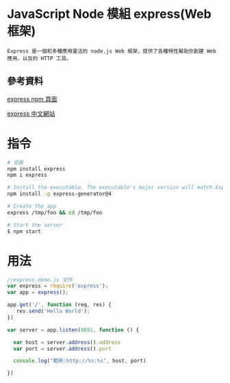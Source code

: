 # JavaScript Node 模組 express(Web 框架)

```
Express 是一個和多種應用靈活的 node.js Web 框架，提供了各種特性幫助你創建 Web 應用，以及的 HTTP 工具。
```

## 參考資料

[express npm 頁面](https://www.npmjs.com/package/express)

[express 中文網站](https://expressjs.com/zh-tw/)

# 指令

```bash
# 安裝
npm install express
npm i express

# Install the executable. The executable's major version will match Express's:
npm install -g express-generator@4

# Create the app
express /tmp/foo && cd /tmp/foo

# Start the server
$ npm start
```

# 用法

```JavaScript
//express_demo.js 文件
var express = require('express');
var app = express();

app.get('/', function (req, res) {
   res.send('Hello World');
})

var server = app.listen(8081, function () {

  var host = server.address().address
  var port = server.address().port

  console.log("範例:http://%s:%s", host, port)

})
```